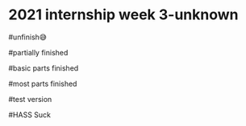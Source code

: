 # 2021 internship week 3-unknown 
#unfinish😅

#partially finished

#basic parts finished

#most parts finished

#test version

#HASS Suck
